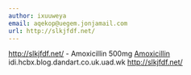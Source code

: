```yaml
---
author: ixuuweya
email: aqekop@uegem.jonjamail.com
url: http://slkjfdf.net/
---
```


http://slkjfdf.net/ - Amoxicillin 500mg <a href="http://slkjfdf.net/">Amoxicillin</a> idi.hcbx.blog.dandart.co.uk.uad.wk http://slkjfdf.net/